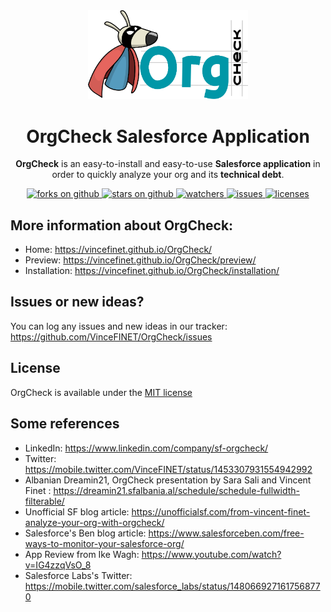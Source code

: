 <div align="center">
  <img src="docs/assets/pngs/Logo+Mascot-v2.png" width="256" alt="OrgCheck Logo" />
  <h1>OrgCheck Salesforce Application</h1>
  <p>
    <b>OrgCheck</b> is an easy-to-install and easy-to-use <b>Salesforce application</b> in order to quickly analyze your org and its <b>technical debt</b>.
  </p>
  <a href="https://github.com/VinceFINET/OrgCheck/network/members">
    <img alt="forks on github" src="https://img.shields.io/github/forks/VinceFINET/OrgCheck?style=flat-square&logoColor=blue">
  </a>
  <a href="https://github.com/VinceFINET/OrgCheck/stargazers">
    <img alt="stars on github" src="https://img.shields.io/github/stars/VinceFINET/OrgCheck?style=flat-square">
  </a>
  <a href="https://github.com/VinceFINET/OrgCheck/watchers">
    <img alt="watchers" src="https://img.shields.io/github/watchers/VinceFINET/OrgCheck?style=flat-square">
  </a>
  <a href="https://github.com/VinceFINET/OrgCheck/issues">
    <img alt="issues" src="https://img.shields.io/github/issues-raw/VinceFINET/OrgCheck?style=flat-square">
  </a>
  <a href="https://opensource.org/licenses/MIT">
    <img alt="licenses" src="https://img.shields.io/badge/License-MIT-yellow.svg">
  </a>
</div>


## More information about OrgCheck:
- Home: https://vincefinet.github.io/OrgCheck/
- Preview: https://vincefinet.github.io/OrgCheck/preview/
- Installation: https://vincefinet.github.io/OrgCheck/installation/


## Issues or new ideas?

You can log any issues and new ideas in our tracker: https://github.com/VinceFINET/OrgCheck/issues


## License

OrgCheck is available under the [MIT license](LICENSE.md)


## Some references
- LinkedIn: https://www.linkedin.com/company/sf-orgcheck/
- Twitter: https://mobile.twitter.com/VinceFINET/status/1453307931554942992
- Albanian Dreamin21, OrgCheck presentation by Sara Sali and Vincent Finet : https://dreamin21.sfalbania.al/schedule/schedule-fullwidth-filterable/
- Unofficial SF blog article: https://unofficialsf.com/from-vincent-finet-analyze-your-org-with-orgcheck/
- Salesforce's Ben blog article: https://www.salesforceben.com/free-ways-to-monitor-your-salesforce-org/
- App Review from Ike Wagh: https://www.youtube.com/watch?v=IG4zzqVsO_8
- Salesforce Labs's Twitter: https://mobile.twitter.com/salesforce_labs/status/1480669271617568770
